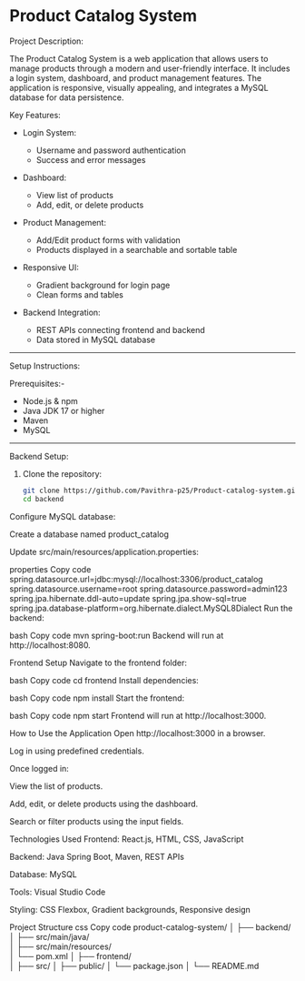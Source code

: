 # Product Catalog System

Project Description:

The Product Catalog System is a web application that allows users to manage products through a modern and user-friendly interface. It includes a login system, dashboard, and product management features. The application is responsive, visually appealing, and integrates a MySQL database for data persistence.

 Key Features: 

- Login System:
  - Username and password authentication
  - Success and error messages

- Dashboard:
  - View list of products
  - Add, edit, or delete products

- Product Management:
  - Add/Edit product forms with validation
  - Products displayed in a searchable and sortable table

- Responsive UI:
  - Gradient background for login page
  - Clean forms and tables

- Backend Integration:
  - REST APIs connecting frontend and backend
  - Data stored in MySQL database

---

Setup Instructions:

 Prerequisites:-

- Node.js & npm
- Java JDK 17 or higher
- Maven
- MySQL

---

Backend Setup: 

1. Clone the repository:
   ```bash
   git clone https://github.com/Pavithra-p25/Product-catalog-system.git
   cd backend
Configure MySQL database:

Create a database named product_catalog

Update src/main/resources/application.properties:

properties
Copy code
spring.datasource.url=jdbc:mysql://localhost:3306/product_catalog
spring.datasource.username=root
spring.datasource.password=admin123
spring.jpa.hibernate.ddl-auto=update
spring.jpa.show-sql=true
spring.jpa.database-platform=org.hibernate.dialect.MySQL8Dialect
Run the backend:

bash
Copy code
mvn spring-boot:run
Backend will run at http://localhost:8080.

Frontend Setup
Navigate to the frontend folder:

bash
Copy code
cd frontend
Install dependencies:

bash
Copy code
npm install
Start the frontend:

bash
Copy code
npm start
Frontend will run at http://localhost:3000.

How to Use the Application
Open http://localhost:3000 in a browser.

Log in using predefined credentials.

Once logged in:

View the list of products.

Add, edit, or delete products using the dashboard.

Search or filter products using the input fields.

Technologies Used
Frontend: React.js, HTML, CSS, JavaScript

Backend: Java Spring Boot, Maven, REST APIs

Database: MySQL

Tools: Visual Studio Code

Styling: CSS Flexbox, Gradient backgrounds, Responsive design

Project Structure
css
Copy code
product-catalog-system/
│
├── backend/                  
│   ├── src/main/java/        
│   ├── src/main/resources/   
│   └── pom.xml
│
├── frontend/                 
│   ├── src/
│   ├── public/
│   └── package.json
│
└── README.md
